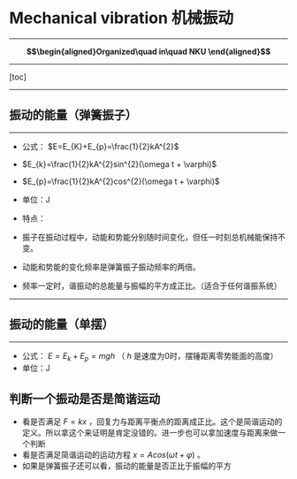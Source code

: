 # Mechanical vibration 机械振动
---
**$$\begin{aligned}Organized\quad in\quad NKU \end{aligned}$$**
***
[toc]


* * *

## 振动的能量（弹簧振子）
-----------

*   公式： $E=E_{K}+E_{p}=\frac{1}{2}kA^{2}$

*   $E_{k}=\frac{1}{2}kA^{2}sin^{2}(\omega t + \varphi)$
*   $E_{p}=\frac{1}{2}kA^{2}cos^{2}(\omega t + \varphi)$
*   单位：J
 
*   特点：

*   振子在振动过程中，动能和势能分别随时间变化，但任一时刻总机械能保持不变。
*   动能和势能的变化频率是弹簧振子振动频率的两倍。
*   频率一定时，谐振动的总能量与振幅的平方成正比。（适合于任何谐振系统）

---
## 振动的能量（单摆）
---------

*   公式： $E=E_{k}+E_{p}=mgh$ （ $h$ 是速度为0时，摆锤距离零势能面的高度）
*   单位：J



判断一个振动是否是简谐运动
---

*   看是否满足 $F=kx$ ，回复力与距离平衡点的距离成正比。这个是简谐运动的定义。所以拿这个来证明是肯定没错的。进一步也可以拿加速度与距离来做一个判断
*   看是否满足简谐运动的运动方程 $x=Acos(\omega t + \varphi)$ 。
*   如果是弹簧振子还可以看，振动的能量是否正比于振幅的平方

